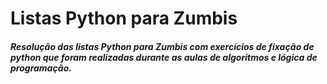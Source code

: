 # Listas Python para Zumbis

##### Resolução das listas Python para Zumbis com exercícios de fixação de python que foram realizadas durante as aulas de algoritmos e lógica de programação.
